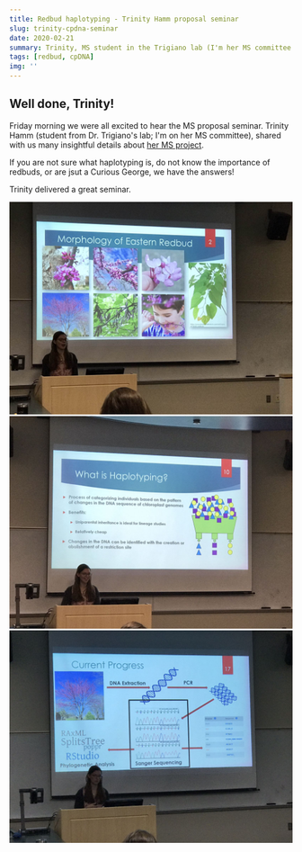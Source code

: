 ```yaml
---
title: Redbud haplotyping - Trinity Hamm proposal seminar
slug: trinity-cpdna-seminar
date: 2020-02-21
summary: Trinity, MS student in the Trigiano lab (I'm her MS committee member), had her Dpt Proposal Seminar.
tags: [redbud, cpDNA]
img: ''
---
```


## Well done, Trinity!

Friday morning we were all excited to hear the MS proposal seminar. Trinity Hamm (student from Dr. Trigiano's lab; I'm on her MS committee), shared with us many insightful details about [her MS project](/projects/redbud-chlorotyping/).

If you are not sure what haplotyping is, do not know the importance of redbuds, or are jsut a Curious George, we have the answers!

Trinity delivered a great seminar.

![showy-redbuds](./TrinityRedbuds.jpg)
![haplotying-explained](./TrinityHaplotyping.jpg)
![research-strategy](./TrinityMethods.jpg)